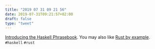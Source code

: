 ```yaml
---
title: "2019 07 31 09 21 56"
date: 2019-07-31T09:21:57+02:00
draft: false
type: "tweet"
---
```

[Introducing the Haskell Phrasebook](https://typeclasses.com/news/2019-07-phrasebook). You may also like [Rust by example](https://doc.rust-lang.org/rust-by-example/index.html). `#haskell` `#rust`
